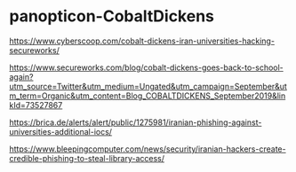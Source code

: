 # panopticon-CobaltDickens

https://www.cyberscoop.com/cobalt-dickens-iran-universities-hacking-secureworks/

https://www.secureworks.com/blog/cobalt-dickens-goes-back-to-school-again?utm_source=Twitter&utm_medium=Ungated&utm_campaign=September&utm_term=Organic&utm_content=Blog_COBALTDICKENS_September2019&linkId=73527867

https://brica.de/alerts/alert/public/1275981/iranian-phishing-against-universities-additional-iocs/

https://www.bleepingcomputer.com/news/security/iranian-hackers-create-credible-phishing-to-steal-library-access/
